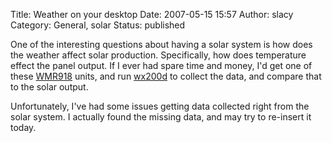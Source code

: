 Title: Weather on your desktop
Date: 2007-05-15 15:57
Author: slacy
Category: General, solar
Status: published

One of the interesting questions about having a solar system is how does
the weather affect solar production. Specifically, how does temperature
effect the panel output. If I ever had spare time and money, I'd get one
of these [WMR918](http://www.ambientweather.com/wmorscwiprwe.html)
units, and run [wx200d](http://wx200d.sf.net) to collect the data, and
compare that to the solar output.

Unfortunately, I've had some issues getting data collected right from
the solar system. I actually found the missing data, and may try to
re-insert it today.

